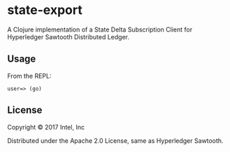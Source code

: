 # state-export

A Clojure implementation of a State Delta Subscription Client for Hyperledger
Sawtooth Distributed Ledger.

## Usage

From the REPL:

```
user=> (go)
```

## License

Copyright © 2017 Intel, Inc

Distributed under the Apache 2.0 License, same as Hyperledger Sawtooth.
